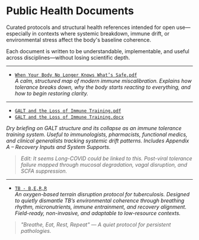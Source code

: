# Public Health Documents

Curated protocols and structural health references intended for open use—especially in contexts where systemic breakdown, immune drift, or environmental stress affect the body's baseline coherence.

Each document is written to be understandable, implementable, and useful across disciplines—without losing scientific depth.

---

- [`When Your Body No Longer Knows What’s Safe.pdf`](./When%20Your%20Body%20No%20Longer%20Knows%20What’s%20Safe.pdf)  
  *A calm, structured map of modern immune miscalibration. Explains how tolerance breaks down, why the body starts reacting to everything, and how to begin restoring clarity.*

---

- [`GALT and the Loss of Immune Training.pdf`](./GALT%20and%20the%20Loss%20of%20Immune%20Training.pdf)  
- [`GALT and the Loss of Immune Training.docx`](./GALT%20and%20the%20Loss%20of%20Immune%20Training.docx)  

*Dry briefing on GALT structure and its collapse as an immune tolerance training system. Useful to immunologists, pharmacists, functional medics, and clinical generalists tracking systemic drift patterns. Includes Appendix A – Recovery Inputs and System Supports.*

> _Edit: It seems Long-COVID could be linked to this. Post-viral tolerance failure mapped through mucosal degradation, vagal disruption, and SCFA suppression._

---

- [`TB - B,E,R,R`](./tb-berr.md)  
  *An oxygen-based terrain disruption protocol for tuberculosis. Designed to quietly dismantle TB’s environmental coherence through breathing rhythm, micronutrients, immune entrainment, and recovery alignment. Field-ready, non-invasive, and adaptable to low-resource contexts.*

> _"Breathe, Eat, Rest, Repeat" — A quiet protocol for persistent pathologies._
